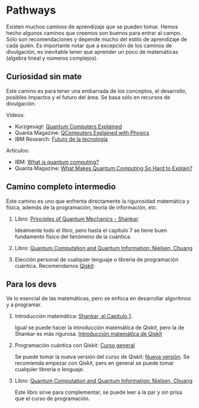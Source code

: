 # Pathways

Existen muchos caminos de aprendizaje que se pueden tomar. Hemos hecho algunos caminos que creemos son buenos para entrar al campo. Sólo son recomendaciones y depende mucho del estilo de aprendizaje de cada quién. Es importante notar que a excepción de los caminos de divulgación, es inevitable tener que aprender un poco de matemáticas (algebra lineal y números complejos).

## Curiosidad sin mate

Este camino es para tener una embarrada de los conceptos, el desarrollo, posibles impactos y el futuro del área. Se basa sólo en recursos de divulgación.

Vídeos:

- Kurzgesagt: [Quantum Computers Explained](https://www.youtube.com/watch?v=JhHMJCUmq28)
- Quanta Magazine: [QComputers Explained with Physics](https://www.youtube.com/watch?v=jHoEjvuPoB8)
- IBM Research: [Futuro de la tecnología](https://www.youtube.com/watch?v=ky32162U06M)

Artículos:

- IBM: [What is quantum computing?](https://www.ibm.com/topics/quantum-computing)
- Quanta Magazine: [What Makes Quantum Computing So Hard to Explain?](https://www.quantamagazine.org/why-is-quantum-computing-so-hard-to-explain-20210608/)

## Camino completo intermedio

Este camino es uno que enfrenta directamente la rigurosidad matemática y física, además de la programación, teoría de información, etc.

1. Libro: [Principles of Quantum Mechanics - Shankar](https://s3.us-west-2.amazonaws.com/secure.notion-static.com/d78787e2-1f25-4f78-8b5c-1cf69bfffa90/Principles_of_Quantum_Mechanics_Second_Edition_%28Ramamurti_Shankar%29_%28z-lib.org%29.pdf?X-Amz-Algorithm=AWS4-HMAC-SHA256&X-Amz-Content-Sha256=UNSIGNED-PAYLOAD&X-Amz-Credential=AKIAT73L2G45EIPT3X45%2F20220715%2Fus-west-2%2Fs3%2Faws4_request&X-Amz-Date=20220715T170241Z&X-Amz-Expires=86400&X-Amz-Signature=a36ccecbc9ee8476ee205d1b53af60f5cf9101dc2d6121ef6aad5324af746060&X-Amz-SignedHeaders=host&response-content-disposition=filename%20%3D%22Principles%2520of%2520Quantum%2520Mechanics%252C%2520Second%2520Edition%2520%28Ramamurti%2520Shankar%29%2520%28z-lib.org%29.pdf%22&x-id=GetObject).

   Idealmente todo el libro, pero hasta el capítulo 7 se tiene buen fundamento físico del fenómeno de la cuántica.

2. Libro: [Quantum Computation and Quantum Information: Nielsen, Chuang](https://s3.us-west-2.amazonaws.com/secure.notion-static.com/b76680fb-0e15-45cc-8253-5345061acf92/QC_and_QI_Nielsen_Chuang.pdf?X-Amz-Algorithm=AWS4-HMAC-SHA256&X-Amz-Content-Sha256=UNSIGNED-PAYLOAD&X-Amz-Credential=AKIAT73L2G45EIPT3X45%2F20220715%2Fus-west-2%2Fs3%2Faws4_request&X-Amz-Date=20220715T171114Z&X-Amz-Expires=86400&X-Amz-Signature=cb399c75a4cef7934e3983a3a9862d757f71dad1d9141f11002f98080093c30e&X-Amz-SignedHeaders=host&response-content-disposition=filename%20%3D%22QC%2520and%2520QI%252C%2520Nielsen%252C%2520Chuang.pdf%22&x-id=GetObject)

3. Elección personal de cualquier lenguaje o librería de programación cuántica. Recomendamos [Qiskit](https://qiskit.org/textbook/preface.html):

## Para los devs

Ve lo esencial de las matemáticas, pero se enfoca en desarrollar algoritmos y a programar.

1. Introducción matemática: [Shankar, el Capítulo 1](https://s3.us-west-2.amazonaws.com/secure.notion-static.com/d78787e2-1f25-4f78-8b5c-1cf69bfffa90/Principles_of_Quantum_Mechanics_Second_Edition_%28Ramamurti_Shankar%29_%28z-lib.org%29.pdf?X-Amz-Algorithm=AWS4-HMAC-SHA256&X-Amz-Content-Sha256=UNSIGNED-PAYLOAD&X-Amz-Credential=AKIAT73L2G45EIPT3X45%2F20220715%2Fus-west-2%2Fs3%2Faws4_request&X-Amz-Date=20220715T170241Z&X-Amz-Expires=86400&X-Amz-Signature=a36ccecbc9ee8476ee205d1b53af60f5cf9101dc2d6121ef6aad5324af746060&X-Amz-SignedHeaders=host&response-content-disposition=filename%20%3D%22Principles%2520of%2520Quantum%2520Mechanics%252C%2520Second%2520Edition%2520%28Ramamurti%2520Shankar%29%2520%28z-lib.org%29.pdf%22&x-id=GetObject).

   Igual se puede hacer la introducción matemática de Qiskit, pero la de Shankar es más rigurosa. [Introducción matemática de Qiskit](https://qiskit.org/textbook/ch-appendix/linear_algebra.html)

2. Programación cuántica con Qiskit: [Curso general](https://qiskit.org/textbook/preface.html)

   Se puede tomar la nueva versión del curso de Qiskit: [Nueva versión](https://qiskit.org/learn/course/introduction-course).
   Se recomienda empezar con Qiskit, pero en general se puede tomar cualquier librería o lenguaje.

3. Libro: [Quantum Computation and Quantum Information: Nielsen, Chuang](https://s3.us-west-2.amazonaws.com/secure.notion-static.com/b76680fb-0e15-45cc-8253-5345061acf92/QC_and_QI_Nielsen_Chuang.pdf?X-Amz-Algorithm=AWS4-HMAC-SHA256&X-Amz-Content-Sha256=UNSIGNED-PAYLOAD&X-Amz-Credential=AKIAT73L2G45EIPT3X45%2F20220715%2Fus-west-2%2Fs3%2Faws4_request&X-Amz-Date=20220715T171114Z&X-Amz-Expires=86400&X-Amz-Signature=cb399c75a4cef7934e3983a3a9862d757f71dad1d9141f11002f98080093c30e&X-Amz-SignedHeaders=host&response-content-disposition=filename%20%3D%22QC%2520and%2520QI%252C%2520Nielsen%252C%2520Chuang.pdf%22&x-id=GetObject)

   Este libro sirve para complementar, se puede leer a la par y sin prisa que el curso de programación.

